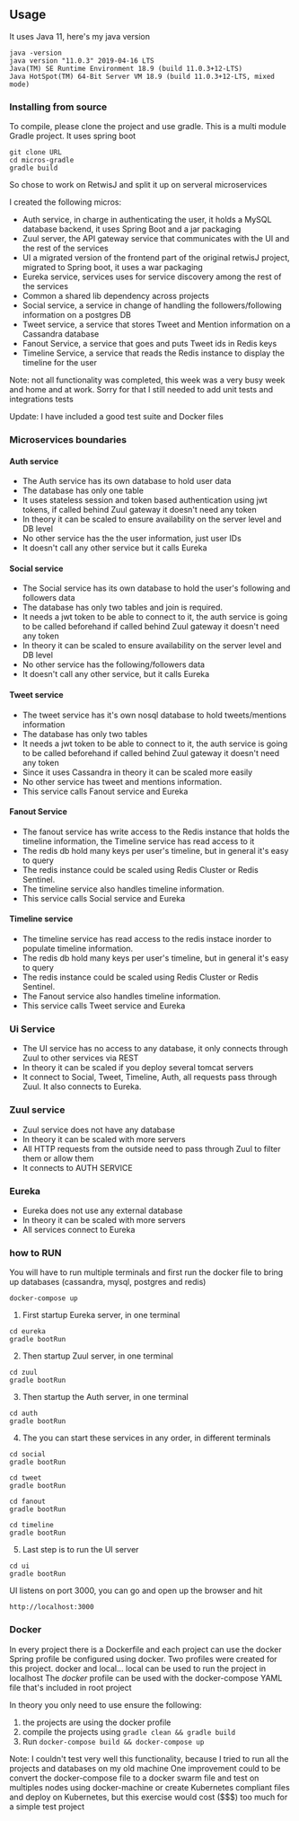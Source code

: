
## Usage

It uses Java 11, here's my java version

```
java -version
java version "11.0.3" 2019-04-16 LTS
Java(TM) SE Runtime Environment 18.9 (build 11.0.3+12-LTS)
Java HotSpot(TM) 64-Bit Server VM 18.9 (build 11.0.3+12-LTS, mixed mode)
```

### Installing from source

To compile, please clone the project and use gradle. This is a multi module Gradle project. It uses spring boot

```
git clone URL
cd micros-gradle
gradle build
```

So chose to work on RetwisJ and split it up on serveral microservices

I created the following micros:

* Auth service, in charge in authenticating the user, it holds a MySQL database backend, it uses Spring Boot and a jar packaging
* Zuul server, the API gateway service that communicates with the UI and the rest of the services
* UI a migrated version of the frontend part of the original retwisJ project, migrated to Spring boot, it uses a war packaging
* Eureka service, services uses for service discovery among the rest of the services
* Common a shared lib dependency across projects 
* Social service, a service in change of handling the followers/following information on a postgres DB
* Tweet service, a service that stores Tweet and Mention information on a Cassandra database
* Fanout Service, a service that goes and puts Tweet ids in Redis keys
* Timeline Service, a service that reads the Redis instance to display the timeline for the user

Note: not all functionality was completed, this week was a very busy week and home and at work. Sorry for that
I still needed to add unit tests and integrations tests

Update: I have included a good test suite and Docker files

### Microservices boundaries

#### Auth service

* The Auth service has its own database to hold user data 
* The database has only one table
* It uses stateless session and token based authentication using jwt tokens, if called behind
    Zuul gateway it doesn't need any token
* In theory it can be scaled to ensure availability on the server level and DB level
* No other service has the the user information, just user IDs
* It doesn't call any other service but it calls Eureka

#### Social service
* The Social service has its own database to hold  the user's following and followers data  
* The database has only two tables and join is required.
* It needs a jwt token to be able to connect to it, the auth service is going to be called beforehand if called behind
 Zuul gateway it doesn't need any token
* In theory it can be scaled to ensure availability on the server level and DB level
* No other service has the following/followers data
* It doesn't call any other service, but it calls Eureka

#### Tweet service
* The tweet service has it's own nosql database to hold tweets/mentions information
* The database has only two tables 
* It needs a jwt token to be able to connect to it, the auth service is going to be called beforehand if called behind
Zuul gateway it doesn't need any token
* Since it uses Cassandra in theory it can be scaled more easily
* No other service has tweet and mentions information.
* This service calls Fanout service and Eureka

#### Fanout Service
* The fanout service has write access to the Redis instance that holds the timeline information, 
the Timeline service has read access to it
* The redis db hold many keys per user's timeline, but in general it's easy to query
* The redis instance could be scaled using Redis Cluster or Redis Sentinel.
* The timeline service also handles timeline information.
* This service calls Social service and Eureka

#### Timeline service
* The timeline service has read access to the redis instace inorder to populate timeline information.
* The redis db hold many keys per user's timeline, but in general it's easy to query
* The redis instance could be scaled using Redis Cluster or Redis Sentinel.
* The Fanout service also handles timeline information.
* This service calls Tweet service and Eureka

### Ui Service 
* The UI service has no access to any database, it only connects through Zuul to other services via REST
* In theory it can be scaled if you deploy several tomcat servers
* It connect to Social, Tweet, Timeline, Auth, all requests pass through Zuul. It also connects to Eureka.

### Zuul service
* Zuul service does not have any database
* In theory it can be scaled with more servers
* All HTTP requests from the outside need to pass through Zuul to filter them or allow them
* It connects to AUTH SERVICE

### Eureka
* Eureka does not use any external database
* In theory it can be scaled with more servers
* All services connect to Eureka


### how to RUN

You will have to run multiple terminals and first run the docker file to bring up databases (cassandra, mysql, postgres and redis)

`docker-compose up`

1. First startup Eureka server, in one terminal

```
cd eureka 
gradle bootRun

```

2. Then startup Zuul server, in one terminal

```
cd zuul 
gradle bootRun

```

3. Then startup the Auth server, in one terminal

```
cd auth 
gradle bootRun

```

4. The you can start these services in any order, in different terminals

```
cd social 
gradle bootRun

cd tweet
gradle bootRun

cd fanout
gradle bootRun

cd timeline
gradle bootRun
```

5. Last step is to run the UI server

```
cd ui
gradle bootRun
```


UI listens on port 3000, you can go and open up the browser and hit

`http://localhost:3000`

### Docker

In every project there is a Dockerfile and each project can use the docker Spring profile be configured using docker.
Two profiles were created for this project. docker and local... local can be used to run the project in localhost 
The *docker* profile can be used with the docker-compose YAML file that's included in root project

In theory you only need to use ensure the following:

 1. the projects are using the docker profile
 2. compile the projects using `gradle clean && gradle build`
 3. Run `docker-compose build && docker-compose up`
 
 
 Note: I couldn't test very well this functionality, because I tried to run all the projects and databases on my old machine
 One improvement could to be convert the docker-compose file to a docker swarm file and test on multiples nodes using docker-machine or 
 create Kubernetes compliant files and deploy on Kubernetes, but this exercise would cost ($$$) too much for a simple test project
  



